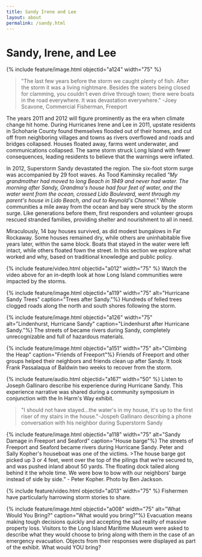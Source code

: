 ```yaml
---
title: Sandy Irene and Lee
layout: about
permalink: /sandy.html
---
```

# Sandy, Irene, and Lee

{% include feature/image.html objectid="a124" width="75" %}

>"The last few years before the storm we caught plenty of fish. After the storm it was a living nightmare. Besides the waters being closed for clamming, you couldn't even drive through town; there were boats in the road everywhere. It was devastation everywhere." -Joey Scavone, Commercial Fisherman, Freeport 

The years 2011 and 2012 will figure prominently as the era when climate change hit home. During Hurricanes Irene and Lee in 2011, upstate residents in Schoharie County found themselves flooded out of their homes, and cut off from neighboring villages and towns as rivers overflowed and roads and bridges collapsed. Houses floated away, farms went underwater, and communications collapsed. The same storm struck Long Island with fewer consequences, leading residents to believe that the warnings were inflated. 

In 2012, Superstorm Sandy devastated the region. The six-foot storm surge was accompanied by 29 foot waves. As Tood Kaminsky recalled *"My grandmother had moved to long Beach in 1949 and never had water. The morning after Sandy, Grandma's house had four feet of water, and the water went from the ocean, crossed Lido Boulevard, went through my parent's house in Lido Beach, and out to Reynold's Channel."* Whole communities a mile away from the ocean and bay were struck by the storm surge. Like generations before them, first responders and volunteer groups rescued stranded families, providing shelter and nourishment to all in need. 

Miraculously, 14 bay houses survived, as did modest bungalows in Far Rockaway. Some houses remained dry, while others are uninhabitable five years later, within the same block. Boats that stayed in the water were left intact, while others floated fown the street. In this section we explore what worked and why, based on traditional knowledge and public policy. 

{% include feature/video.html objectid="a012" width="75" %}
Watch the video above for an in-depth look at how Long Island communities were impacted by the storms. 

 {% include feature/image.html objectid="a119" width="75" alt="Hurricane Sandy Trees" caption="Trees after Sandy."%}
 Hundreds of felled trees clogged roads along the north and south shores following the storm. 

 {% include feature/image.html objectid="a126" width="75" alt="Lindenhurst, Hurricane Sandy" caption="Lindenhurst after Hurricane Sandy."%}
 The streets of became rivers during Sandy, completely unrecognizable and full of hazardous materials. 

 {% include feature/image.html objectid="a151" width="75" alt="Climbing the Heap" caption="Friends of Freeport"%}
 Friends of Freeport and other groups helped their neighbors and friends clean up after Sandy. It took Frank Passalaqua of Baldwin two weeks to recover from the storm.

 {% include feature/audio.html objectid="a167" width="50" %}
 Listen to Joseph Gallinaro describe his experience during Hurricane Sandy. This experience narrative was shared during a community symposium in conjunction with the In Harm's Way exhibit. 

 >"I should not have stayed...the water's in my house, it's up to the first riser of my stairs in the house."-Jospeh Gallinaro describing a phone conversation with his neighbor during Superstorm Sandy

{% include feature/image.html objectid="a118" width="75" alt="Sandy Damage in Freeport and Seaford" caption="House barge"%}
The streets of Freeport and Seaford became rivers during Hurricane Sandy. Peter and Sally Kopher's houseboat was one of the victims. >The house barge got picked up 3 or 4 feet, went over the top of the pilings that we’re secured to, and was pushed inland about 50 yards.  The floating dock tailed along behind it the whole time.  We were bow to bow with our neighbors’ barge instead of side by side.” -  Peter Kopher. Photo by Ben Jackson.

{% include feature/video.html objectid="a013" width="75" %}
Fishermen have particularly harrowing storm stories to share. 

 {% include feature/image.html objectid="a008" width="75" alt="What Would You Bring?" caption="What would you bring?"%}
 Evacuation means making tough decisions quickly and accepting the sad reality of massive property loss. Visitors to the Long Island Maritime Museum were asked to describe what they would choose to bring along with them in the case of an emergency evacuation. Objects from their responses were displayed as part of the exhibit. What would YOU bring?





